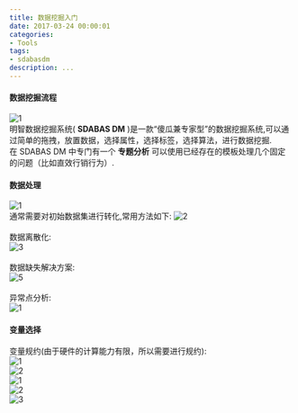 ```yaml
---
title: 数据挖掘入门
date: 2017-03-24 00:00:01
categories:
- Tools
tags:
- sdabasdm
description: ...
---
```


#### 数据挖掘流程
![1](https://cloud.githubusercontent.com/assets/16068384/24257450/e50e9c2e-1025-11e7-99e3-c7cf4b7c6f4f.jpg)  
明智数据挖掘系统( **SDABAS DM** )是一款“傻瓜兼专家型”的数据挖掘系统,可以通过简单的拖拽，放置数据，选择属性，选择标签，选择算法，进行数据挖掘.  
在 SDABAS DM 中专门有一个 **专题分析** 可以使用已经存在的模板处理几个固定的问题（比如直效行销行为）.  

#### 数据处理  
![1](https://cloud.githubusercontent.com/assets/16068384/24277229/c5c346e8-1076-11e7-8086-3258c226f473.png)  
通常需要对初始数据集进行转化,常用方法如下:
![2](https://cloud.githubusercontent.com/assets/16068384/24277237/d5cbfd1e-1076-11e7-8078-888514de74d5.png)  
<br/>
数据离散化:  
![3](https://cloud.githubusercontent.com/assets/16068384/24277454/22c63354-1078-11e7-8634-05450ab5f095.png)  
<br/>
数据缺失解决方案:  
![5](https://cloud.githubusercontent.com/assets/16068384/24277594/0605b9be-1079-11e7-8ab7-743948cc7553.png)  
<br/>
异常点分析:  
![1](https://cloud.githubusercontent.com/assets/16068384/24277654/8fd29b44-1079-11e7-9439-1603fddee100.png)  

#### 变量选择  
变量规约(由于硬件的计算能力有限，所以需要进行规约):  
![1](https://cloud.githubusercontent.com/assets/16068384/24277809/99da987a-107a-11e7-8127-760a9531abbd.png)  
![2](https://cloud.githubusercontent.com/assets/16068384/24277826/b4edb26e-107a-11e7-9313-9c631fa23a3e.png)  
![1](https://cloud.githubusercontent.com/assets/16068384/24277958/a166171c-107b-11e7-9c62-5d964209a950.png)  
![2](https://cloud.githubusercontent.com/assets/16068384/24278207/55dd966a-107d-11e7-830d-c13a265186ca.png)  
![3](https://cloud.githubusercontent.com/assets/16068384/24278212/59b5840a-107d-11e7-9f9a-d90bd15796af.png)  
